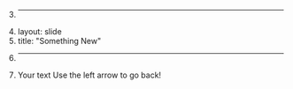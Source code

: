 3.	---
4.	layout: slide
5.	title: "Something New"
6.	---
7.	Your text
Use the left arrow to go back!
